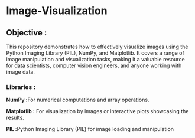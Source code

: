# Image-Visualization
<h2>Objective :</h2>
This repository demonstrates how to effectively visualize images using the Python Imaging Library (PIL), NumPy, and Matplotlib. It covers a range of image manipulation and visualization tasks, making it a valuable resource for data scientists, computer vision engineers, and anyone working with image data.
<h3>Libraries :</h3>
<p><strong>NumPy :</strong>For numerical computations and array operations.</p>
<p><strong>Matplotlib :</strong> For visualization by images or interactive plots showcasing the results.</p>
<p><strong>PIL :</strong>Python Imaging Library (PIL) for image loading and manipulation</p>
